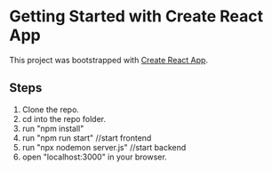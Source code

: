 # Getting Started with Create React App

This project was bootstrapped with [Create React App](https://github.com/facebook/create-react-app).

## Steps

1. Clone the repo.
2. cd into the repo folder.
3. run "npm install"
4. run "npm run start" //start frontend
5. run "npx nodemon server.js"  //start backend
6. open "localhost:3000" in your browser.

